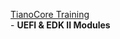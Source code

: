 [TianoCore Training](https://github.com/tianocore-training/Tianocore_Training_Contents/wiki)  
    - **UEFI & EDK II Modules**
